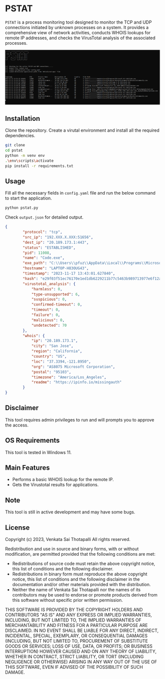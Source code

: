 
# PSTAT

`PSTAT` is a process monitoring tool designed to monitor the TCP and UDP connections initiated by unknown processes on a system. It provides a comprehensive view of network activities, conducts WHOIS lookups for remote IP addresses, and checks the VirusTotal analysis of the associated processes.

![head image](https://github.com/pfuz/pstat/blob/master/static/images/head-image.png)



## Installation

Clone the repository. Create a virutal environment and install all the required dependencies.

```bash
git clone
cd pstat
python -m venv env
.\env\scripts\activate
pip install -r requirements.txt
```
## Usage
Fill all the necessary fields in `config.yaml` file and run the below command to start the application.
```bash
python pstat.py
```
Check `output.json` for detailed output.
```json
{
        "protocol": "tcp",
        "src_ip": "192.XXX.X.XXX:51656",
        "dest_ip": "20.189.173.1:443",
        "status": "ESTABLISHED",
        "pid": 11008,
        "name": "Code.exe",
        "exe_path": "C:\\Users\\pfuz\\AppData\\Local\\Programs\\Microsoft VS Code\\Code.exe",
        "hostname": "LAPTOP-H83OUG43",
        "timestamp": "2023-11-17 13:43:01.627840",
        "hash": "e29f03f51ec76170e1ed1db6229211b77c5463b989713977e6f12a30839134f6",
        "virustotal_analysis": {
            "harmless": 0,
            "type-unsupported": 6,
            "suspicious": 0,
            "confirmed-timeout": 0,
            "timeout": 0,
            "failure": 0,
            "malicious": 0,
            "undetected": 70
        },
        "whois": {
            "ip": "20.189.173.1",
            "city": "San Jose",
            "region": "California",
            "country": "US",
            "loc": "37.3394,-121.8950",
            "org": "AS8075 Microsoft Corporation",
            "postal": "95103",
            "timezone": "America/Los_Angeles",
            "readme": "https://ipinfo.io/missingauth"
        }
}
```
## Disclaimer
This tool requires admin privileges to run and will prompts you to approve the access.
## OS Requirements

This tool is tested in Windows 11.
## Main Features

- Performs a basic WHOIS lookup for the remote IP.
- Gets the Virustotal results for applications.


## Note
This tool is still in active development and may have some bugs.
## License
Copyright (c) 2023, Venkata Sai Thotapalli All rights reserved.

Redistribution and use in source and binary forms, with or without modification, are permitted provided that the following conditions are met:

- Redistributions of source code must retain the above copyright notice, this list of conditions and the following disclaimer.
- Redistributions in binary form must reproduce the above copyright notice, this list of conditions and the following disclaimer in the documentation and/or other materials provided with the distribution.
- Neither the name of Venkata Sai Thotapalli nor the names of its contributors may be used to endorse or promote products derived from this software without specific prior written permission.

THIS SOFTWARE IS PROVIDED BY THE COPYRIGHT HOLDERS AND CONTRIBUTORS "AS IS" AND ANY EXPRESS OR IMPLIED WARRANTIES, INCLUDING, BUT NOT LIMITED TO, THE IMPLIED WARRANTIES OF MERCHANTABILITY AND FITNESS FOR A PARTICULAR PURPOSE ARE DISCLAIMED. IN NO EVENT SHALL BE LIABLE FOR ANY DIRECT, INDIRECT, INCIDENTAL, SPECIAL, EXEMPLARY, OR CONSEQUENTIAL DAMAGES (INCLUDING, BUT NOT LIMITED TO, PROCUREMENT OF SUBSTITUTE GOODS OR SERVICES; LOSS OF USE, DATA, OR PROFITS; OR BUSINESS INTERRUPTION) HOWEVER CAUSED AND ON ANY THEORY OF LIABILITY, WHETHER IN CONTRACT, STRICT LIABILITY, OR TORT (INCLUDING NEGLIGENCE OR OTHERWISE) ARISING IN ANY WAY OUT OF THE USE OF THIS SOFTWARE, EVEN IF ADVISED OF THE POSSIBILITY OF SUCH DAMAGE.